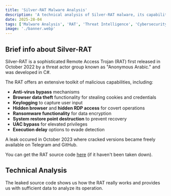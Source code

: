 ```yaml
---
title: 'Silver-RAT Malware Analysis'
description: 'A technical analysis of Silver-RAT malware, its capabilities, and detection methods'
date: 2025-28-04
tags: ['Malware Analysis', 'RAT', 'Threat Intelligence', 'Cybersecurity']
image: './banner.webp'
---
```


## Brief info about Silver-RAT

Silver-RAT is a sophisticated Remote Access Trojan (RAT) first released in October 2022 by a threat actor group known as "Anonymous Arabic." and was developed in C#.

The RAT offers an extensive toolkit of malicious capabilities, including:

- **Anti-virus bypass** mechanisms
- **Browser data theft** functionality for stealing cookies and credentials
- **Keylogging** to capture user input
- **Hidden browser** and **hidden RDP access** for covert operations
- **Ransomware functionality** for data encryption
- **System restore point destruction** to prevent recovery
- **UAC bypass** for elevated privileges
- **Execution delay** options to evade detection

A leak occured in October 2023 where cracked versions became freely available on Telegram and GitHub.

You can get the RAT source code [here](https://github.com/unheard44/fluid_bean/releases/tag/releases) (if it haven't been taken down).

## Technical Analysis

The leaked source code shows us how the RAT really works and provides us with sufficient data to analyze its operation.

